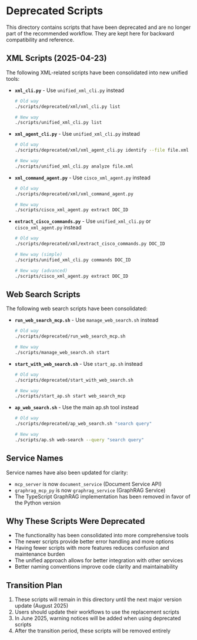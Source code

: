 # Deprecated Scripts

This directory contains scripts that have been deprecated and are no longer part of the recommended workflow. They are kept here for backward compatibility and reference.

## XML Scripts (2025-04-23)

The following XML-related scripts have been consolidated into new unified tools:

- **`xml_cli.py`** - Use `unified_xml_cli.py` instead
  ```bash
  # Old way
  ./scripts/deprecated/xml/xml_cli.py list
  
  # New way
  ./scripts/unified_xml_cli.py list
  ```

- **`xml_agent_cli.py`** - Use `unified_xml_cli.py` instead
  ```bash
  # Old way
  ./scripts/deprecated/xml/xml_agent_cli.py identify --file file.xml
  
  # New way
  ./scripts/unified_xml_cli.py analyze file.xml
  ```

- **`xml_command_agent.py`** - Use `cisco_xml_agent.py` instead
  ```bash
  # Old way
  ./scripts/deprecated/xml/xml_command_agent.py
  
  # New way
  ./scripts/cisco_xml_agent.py extract DOC_ID
  ```

- **`extract_cisco_commands.py`** - Use `unified_xml_cli.py` or `cisco_xml_agent.py` instead
  ```bash
  # Old way
  ./scripts/deprecated/xml/extract_cisco_commands.py DOC_ID
  
  # New way (simple)
  ./scripts/unified_xml_cli.py commands DOC_ID
  
  # New way (advanced)
  ./scripts/cisco_xml_agent.py extract DOC_ID
  ```

## Web Search Scripts

The following web search scripts have been consolidated:

- **`run_web_search_mcp.sh`** - Use `manage_web_search.sh` instead
  ```bash
  # Old way
  ./scripts/deprecated/run_web_search_mcp.sh
  
  # New way
  ./scripts/manage_web_search.sh start
  ```

- **`start_with_web_search.sh`** - Use `start_ap.sh` instead
  ```bash
  # Old way
  ./scripts/deprecated/start_with_web_search.sh
  
  # New way
  ./scripts/start_ap.sh start web_search_mcp
  ```

- **`ap_web_search.sh`** - Use the main ap.sh tool instead
  ```bash
  # Old way
  ./scripts/deprecated/ap_web_search.sh "search query"
  
  # New way
  ./scripts/ap.sh web-search --query "search query"
  ```

## Service Names

Service names have also been updated for clarity:
- `mcp_server` is now `document_service` (Document Service API)
- `graphrag_mcp_py` is now `graphrag_service` (GraphRAG Service)
- The TypeScript GraphRAG implementation has been removed in favor of the Python version

## Why These Scripts Were Deprecated

- The functionality has been consolidated into more comprehensive tools
- The newer scripts provide better error handling and more options
- Having fewer scripts with more features reduces confusion and maintenance burden
- The unified approach allows for better integration with other services
- Better naming conventions improve code clarity and maintainability

## Transition Plan

1. These scripts will remain in this directory until the next major version update (August 2025)
2. Users should update their workflows to use the replacement scripts
3. In June 2025, warning notices will be added when using deprecated scripts
4. After the transition period, these scripts will be removed entirely